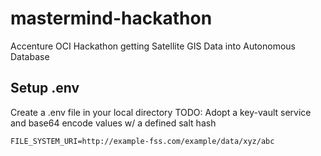 # mastermind-hackathon
Accenture OCI Hackathon getting Satellite GIS Data into Autonomous Database

## Setup .env
Create a .env file in your local directory
TODO: Adopt a key-vault service and base64 encode values w/ a defined salt hash
```
FILE_SYSTEM_URI=http://example-fss.com/example/data/xyz/abc
```
